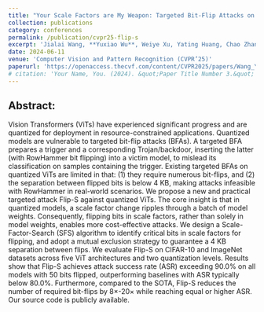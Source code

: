 ```yaml
---
title: "Your Scale Factors are My Weapon: Targeted Bit-Flip Attacks on Vision Transformers via Scale Factor Manipulation"
collection: publications
category: conferences
permalink: /publication/cvpr25-flip-s
excerpt: 'Jialai Wang, **Yuxiao Wu**, Weiye Xu, Yating Huang, Chao Zhang, Zongpeng Li, Mingwei Xu, Zhenkai Liang'
date: 2024-06-11
venue: 'Computer Vision and Pattern Recognition (CVPR’25)'
paperurl: 'https://openaccess.thecvf.com/content/CVPR2025/papers/Wang_Your_Scale_Factors_are_My_Weapon_Targeted_Bit-Flip_Attacks_on_CVPR_2025_paper.pdf'
# citation: 'Your Name, You. (2024). &quot;Paper Title Number 3.&quot; <i>GitHub Journal of Bugs</i>. 1(3).'
---
```


Abstract: 
---
Vision Transformers (ViTs) have experienced significant progress and are quantized for deployment in resource-constrained applications. Quantized models are vulnerable to targeted bit-flip attacks (BFAs). A targeted BFA prepares a trigger and a corresponding Trojan/backdoor, inserting the latter (with RowHammer bit flipping) into a victim model, to mislead its classification on samples containing the trigger. Existing targeted BFAs on quantized ViTs are limited in that: (1) they require numerous bit-flips, and (2) the separation between flipped bits is below 4 KB, making attacks infeasible with RowHammer in real-world scenarios. We propose a new and practical targeted attack Flip-S against quantized ViTs. The core insight is that in quantized models, a scale factor change ripples through a batch of model weights. Consequently, flipping bits in scale factors, rather than solely in model weights, enables more cost-effective attacks. We design a Scale-Factor-Search (SFS) algorithm to identify critical bits in scale factors for flipping, and adopt a mutual exclusion strategy to guarantee a 4 KB separation between flips. We evaluate Flip-S on CIFAR-10 and ImageNet datasets across five ViT architectures and two quantization levels. Results show that Flip-S achieves attack success rate (ASR) exceeding 90.0% on all models with 50 bits flipped, outperforming baselines with ASR typically below 80.0%. Furthermore, compared to the SOTA, Flip-S reduces the number of required bit-flips by 8×-20× while reaching equal or higher ASR. Our source code is publicly available.